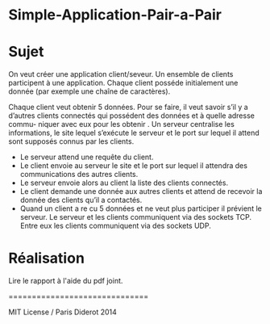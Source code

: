 Simple-Application-Pair-a-Pair
==============================


# Sujet

On veut créer une application client/seveur.
Un ensemble de clients participent à une application. Chaque client posséde initialement une donnée (par exemple une chaîne de caractères).

Chaque client veut obtenir 5 données. Pour se faire, il veut savoir s’il y a d’autres clients connectés qui possédent des données et à quelle adresse commu- niquer avec eux pour les obtenir
.
Un serveur centralise les informations, le site lequel s’exécute le serveur et le port sur lequel il attend sont supposés connus par les clients.
* Le serveur attend une requête du client.
* Le client envoie au serveur le site et le port sur lequel il attendra des
communications des autres clients.
* Le serveur envoie alors au client la liste des clients connectés.
* Le client demande une donnée aux autres clients et attend de recevoir la
donnée des clients qu’il a contactés.
* Quand un client a re cu 5 données et ne veut plus participer il prévient le
serveur.
Le serveur et les clients communiquent via des sockets TCP. Entre eux les clients communiquent via des sockets UDP.

# Réalisation 

Lire le rapport à l'aide du pdf joint.

==============================

MIT License / Paris Diderot 2014 
